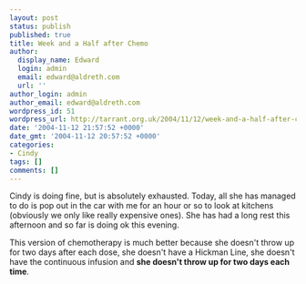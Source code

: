 ```yaml
---
layout: post
status: publish
published: true
title: Week and a Half after Chemo
author:
  display_name: Edward
  login: admin
  email: edward@aldreth.com
  url: ''
author_login: admin
author_email: edward@aldreth.com
wordpress_id: 51
wordpress_url: http://tarrant.org.uk/2004/11/12/week-and-a-half-after-chemo/
date: '2004-11-12 21:57:52 +0000'
date_gmt: '2004-11-12 20:57:52 +0000'
categories:
- Cindy
tags: []
comments: []
---
```

<p>Cindy is doing fine, but is absolutely exhausted.  Today, all she has managed to do is pop out in the car with me for an hour or so to look at kitchens (obviously we only like really expensive ones).  She has had a long rest this afternoon and so far is doing ok this evening.</p>
<p>This version of chemotherapy is much better because she doesn't throw up for two days after each dose, she doesn't have a Hickman Line, she doesn't have the continuous infusion and <b>she doesn't throw up for two days each time</b>.</p>
